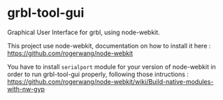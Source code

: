 grbl-tool-gui
=============

Graphical User Interface for grbl, using node-webkit.

This project use node-webkit, documentation on how to install it here : https://github.com/rogerwang/node-webkit 

You have to install ``serialport`` module for your version of node-webkit in order to run grbl-tool-gui properly, following those intructions : https://github.com/rogerwang/node-webkit/wiki/Build-native-modules-with-nw-gyp


